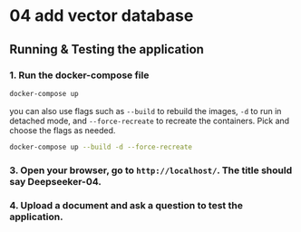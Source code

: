 # 04 add vector database

## Running & Testing the application
### 1. Run the docker-compose file
```bash
docker-compose up 
```
you can also use flags such as `--build` to rebuild the images, `-d` to run in detached mode, and `--force-recreate` to recreate the containers. Pick and choose the flags as needed.

```bash
docker-compose up --build -d --force-recreate
```

### 3. Open your browser, go to `http://localhost/`. The title should say Deepseeker-04.

### 4. Upload a document and ask a question to test the application.
